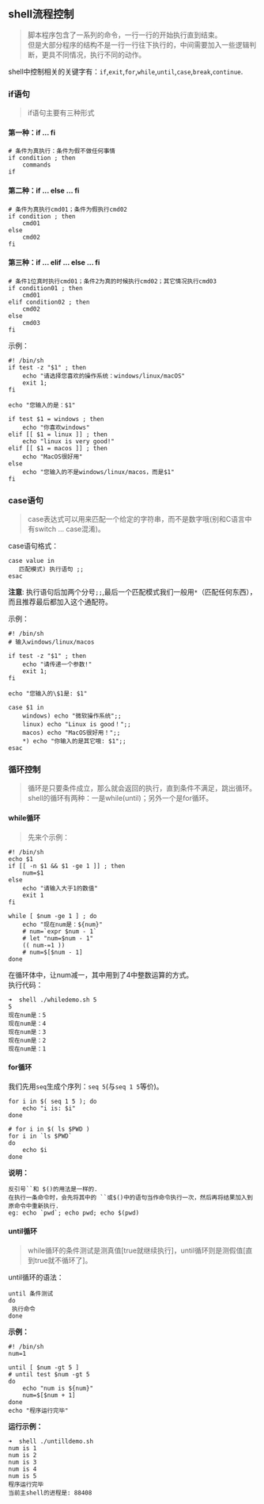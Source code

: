 ## shell流程控制

> 脚本程序包含了一系列的命令，一行一行的开始执行直到结束。  
但是大部分程序的结构不是一行一行往下执行的，中间需要加入一些逻辑判断，更具不同情况，执行不同的动作。

shell中控制相关的关键字有：`if`,`exit`,`for`,`while`,`until`,`case`,`break`,`continue`.

### if语句
> if语句主要有三种形式

#### 第一种：if ... fi

```shell
# 条件为真执行：条件为假不做任何事情
if condition ; then
    commands
if
```

#### 第二种：if ... else ... fi

```shell
# 条件为真执行cmd01；条件为假执行cmd02
if condition ; then
    cmd01
else
    cmd02
fi
```

#### 第三种：if ... elif ... else ... fi

```shell
# 条件1位真时执行cmd01；条件2为真的时候执行cmd02；其它情况执行cmd03
if condition01 ; then
    cmd01
elif condition02 ; then
    cmd02
else
    cmd03
fi
```

示例：

```shell
#! /bin/sh
if test -z "$1" ; then
    echo "请选择您喜欢的操作系统：windows/linux/macOS"
	exit 1;
fi

echo "您输入的是：$1"

if test $1 = windows ; then
    echo "你喜欢windows"
elif [[ $1 = linux ]] ; then
    echo "linux is very good!"
elif [[ $1 = macos ]] ; then
    echo "MacOS很好用"
else
    echo "您输入的不是windows/linux/macos，而是$1"
fi
```

### case语句
> case表达式可以用来匹配一个给定的字符串，而不是数字哦(别和C语言中有switch ... case混淆)。

case语句格式：

```
case value in
   匹配模式) 执行语句 ;;
esac
```

**注意**: 执行语句后加两个分号`;;`,最后一个匹配模式我们一般用`*`（匹配任何东西），而且推荐最后都加入这个通配符。

示例：

```shell
#! /bin/sh
# 输入windows/linux/macos

if test -z "$1" ; then
    echo "请传递一个参数!"
	exit 1;
fi

echo "您输入的\$1是: $1"

case $1 in
    windows) echo "微软操作系统";;
	linux) echo "Linux is good！";;
	macos) echo "MacOS很好用！";;
	*) echo "你输入的是其它哦: $1";;
esac
```

### 循环控制
> 循环是只要条件成立，那么就会返回的执行，直到条件不满足，跳出循环。  
shell的循环有两种：一是while(until)；另外一个是for循环。

#### while循环

> 先来个示例：

```shell
#! /bin/sh
echo $1
if [[ -n $1 && $1 -ge 1 ]] ; then
    num=$1
else
    echo "请输入大于1的数值"
	exit 1
fi

while [ $num -ge 1 ] ; do
    echo "现在num是：${num}"
	# num=`expr $num - 1`
	# let "num=$num - 1"
	(( num-=1 ))
    # num=$[$num - 1]
done
```
在循环体中，让num减一，其中用到了4中整数运算的方式。  
执行代码：

```
➜  shell ./whiledemo.sh 5
5
现在num是：5
现在num是：4
现在num是：3
现在num是：2
现在num是：1
```

#### for循环
我们先用`seq`生成个序列：`seq 5`(与`seq 1 5`等价)。

```shell
for i in $( seq 1 5 ); do
    echo "i is: $i"
done

# for i in $( ls $PWD )
for i in `ls $PWD`
do
    echo $i
done
```
**说明：**

```
反引号``和 $()的用法是一样的.  
在执行一条命令时，会先将其中的 ``或$()中的语句当作命令执行一次，然后再将结果加入到原命令中重新执行.  
eg: echo `pwd`; echo pwd; echo $(pwd)
```

#### until循环
> while循环的条件测试是测真值[true就继续执行]，until循环则是测假值[直到true就不循环了]。

until循环的语法：

```
until 条件测试
do
 执行命令
done
```

**示例：**

```shell
#! /bin/sh
num=1

until [ $num -gt 5 ]
# until test $num -gt 5
do
    echo "num is ${num}"
	num=$[$num + 1]
done
echo "程序运行完毕"
```

**运行示例：**

```
➜  shell ./untilldemo.sh
num is 1
num is 2
num is 3
num is 4
num is 5
程序运行完毕
当前主shell的进程是: 88408
```